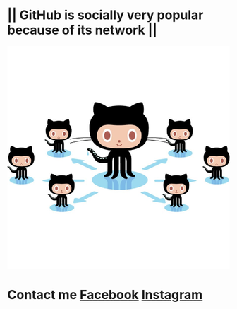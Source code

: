 #  || GitHub is socially very popular because of its network ||
![](About/socialite.jpg)
#  Contact me [Facebook](https://www.facebook.com/profile.php?id=100007835895490)     [        Instagram](https://www.instagram.com/ameet_m.s/?hl=en)
